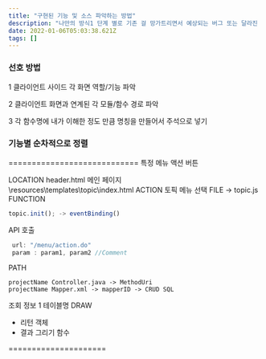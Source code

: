 ```yaml
---
title: "구현된 기능 및 소스 파악하는 방법"
description: "나만의 방식1 단계 별로 기존 걸 망가트리면서 예상되는 버그 또는 달라진 결과물 파악하기. 끝에서부터 최초 경로로 조금씩 망가트리기(핵심부터 우선 이해하고 세부적인 개념을 구체화하기 2 흐름도 그리기3 예외 처리, 리펙토링하기"
date: 2022-01-06T05:03:38.621Z
tags: []
---
```

### 선호 방법
1 클라이언트 사이드 각 화면 역할/기능 파악

2 클라이언트 화면과 연계된 각 모듈/함수 경로 파악

3 각 함수명에 내가 이해한 정도 만큼 명칭을 만들어서 주석으로 넣기

### 기능별 순차적으로 정렬 
============================
특정 메뉴 액션 버튼 

LOCATION
header.html 메인 페이지  
\resources\templates\topic\index.html
ACTION
토픽 메뉴 선택
FILE
-> topic.js 
FUNCTION
```js
topic.init(); -> eventBinding()
```
API 호출 
```js
 url: "/menu/action.do"
 param : param1, param2 //Comment
```
PATH 
```
projectName Controller.java -> MethodUri
projectName Mapper.xml -> mapperID -> CRUD SQL
```
조회 정보 
1 테이블명
DRAW
- 리턴 객체
- 결과 그리기 함수 

=====================















